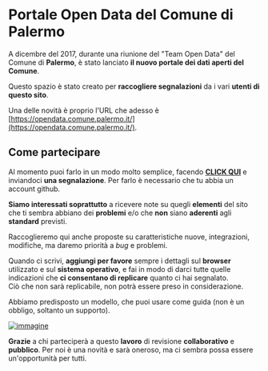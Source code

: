 # Portale Open Data del Comune di Palermo

A dicembre del 2017, durante una riunione del "Team Open Data" del Comune di **Palermo**, è stato lanciato **il nuovo portale dei dati aperti del Comune**.

Questo spazio è stato creato per **raccogliere segnalazioni** da i vari **utenti di questo sito**.

Una delle novità è proprio l'URL che adesso è [https://opendata.comune.palermo.it/](https://opendata.comune.palermo.it/).

## Come partecipare

Al momento puoi farlo in un modo molto semplice, facendo [**CLICK QUI**](https://github.com/ComuneDiPalermo/PortaleOpendata/issues/new) e inviandoci **una segnalazione**. Per farlo è necessario che tu abbia un account github.

**Siamo interessati soprattutto** a ricevere note su quegli **elementi** del sito che ti sembra abbiano dei **problemi** e/o che **non** siano **aderenti** agli **standard** previsti.

Raccoglieremo qui anche proposte su caratteristiche nuove, integrazioni, modifiche, ma daremo priorità a *bug* e problemi.

Quando ci scrivi, **aggiungi per favore** sempre i dettagli sul **browser** utilizzato e sul **sistema operativo**, e fai in modo di darci tutte quelle indicazioni che **ci consentano di replicare** quanto ci hai segnalato. <br>Ciò che non sarà replicabile, non potrà essere preso in considerazione.

Abbiamo predisposto un modello, che puoi usare come guida (non è un obbligo, soltanto un supporto).

[![immagine](https://user-images.githubusercontent.com/36098889/38262140-a8a31552-376c-11e8-90f1-94dc946b8e48.png)](https://github.com/ComuneDiPalermo/PortaleOpendata/issues/new)

**Grazie** a chi parteciperà a questo **lavoro** di revisione **collaborativo** e **pubblico**. Per noi è una novità e sarà oneroso, ma ci sembra possa essere un'opportunità per tutti.
